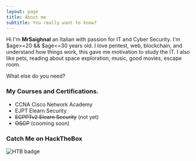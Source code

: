 ```yaml
---
layout: page
title: About me
subtitle: You really want to know?
---
```


Hi I'm __MrSaighnal__ an Italian with passion for IT and Cyber Security. I'm $age>=20 && $age<=30 years old. I love pentest, web, blockchain, and understand how things work, this gave me motivation to study the IT.
I also like pets, reading about space exploration, music, good movies, escape room.

What else do you need?

### My Courses and Certifications.

* CCNA Cisco Network Academy
* EJPT Elearn Security
* ~~ECPPTv2 Elearn Security~~ (not yet)
* ~~OSCP~~ (cooming soon)

### Catch Me on HackTheBox

![HTB badge](https://www.hackthebox.eu/badge/image/71209)
